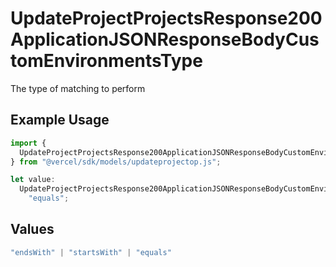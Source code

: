 # UpdateProjectProjectsResponse200ApplicationJSONResponseBodyCustomEnvironmentsType

The type of matching to perform

## Example Usage

```typescript
import {
  UpdateProjectProjectsResponse200ApplicationJSONResponseBodyCustomEnvironmentsType,
} from "@vercel/sdk/models/updateprojectop.js";

let value:
  UpdateProjectProjectsResponse200ApplicationJSONResponseBodyCustomEnvironmentsType =
    "equals";
```

## Values

```typescript
"endsWith" | "startsWith" | "equals"
```